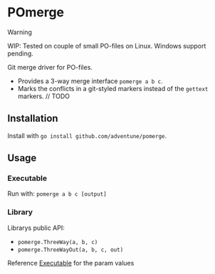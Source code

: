 # POmerge

> [!WARNING]
> WIP: Tested on couple of small PO-files on Linux. Windows support pending. 

Git merge driver for PO-files.

- Provides a 3-way merge interface `pomerge a b c`.
- Marks the conflicts in a git-styled markers instead of the `gettext` markers. // TODO

## Installation

Install with `go install github.com/adventune/pomerge`.

## Usage

### Executable

Run with: `pomerge a b c [output]`

### Library

Librarys public API:

- `pomerge.ThreeWay(a, b, c)`
- `pomerge.ThreeWayOut(a, b, c, out)`

Reference [Executable](./README.md#Params) for the param values
